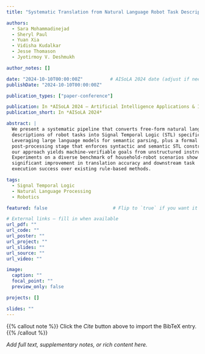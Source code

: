```yaml
---
title: "Systematic Translation from Natural Language Robot Task Descriptions to STL"

authors:
  - Sara Mohammadinejad
  - Sheryl Paul
  - Yuan Xia
  - Vidisha Kudalkar
  - Jesse Thomason
  - Jyotirmoy V. Deshmukh

author_notes: []

date: "2024-10-10T00:00:00Z"          # AISoLA 2024 date (adjust if needed)
publishDate: "2024-10-10T00:00:00Z"

publication_types: ["paper-conference"]

publication: In *AISoLA 2024 — Artificial Intelligence Applications & Innovations*
publication_short: In *AISoLA 2024*

abstract: |
  We present a systematic pipeline that converts free-form natural language
  descriptions of robot tasks into Signal Temporal Logic (STL) specifications.
  Leveraging large language models for semantic parsing, plus a formal
  post-processing stage that enforces syntactic and semantic STL constraints,
  our approach yields machine-verifiable goals from unstructured instructions.
  Experiments on a diverse benchmark of household-robot scenarios show a
  significant improvement in translation accuracy and downstream task
  execution success over existing rule-based methods.

tags:
  - Signal Temporal Logic
  - Natural Language Processing
  - Robotics

featured: false                        # Flip to `true` if you want it in “Featured Publications”

# External links — fill in when available
url_pdf: ""
url_code: ""
url_poster: ""
url_project: ""
url_slides: ""
url_source: ""
url_video: ""

image:
  caption: ""
  focal_point: ""
  preview_only: false

projects: []

slides: ""
---
```

{{% callout note %}}
Click the _Cite_ button above to import the BibTeX entry.
{{% /callout %}}

_Add full text, supplementary notes, or rich content here._
